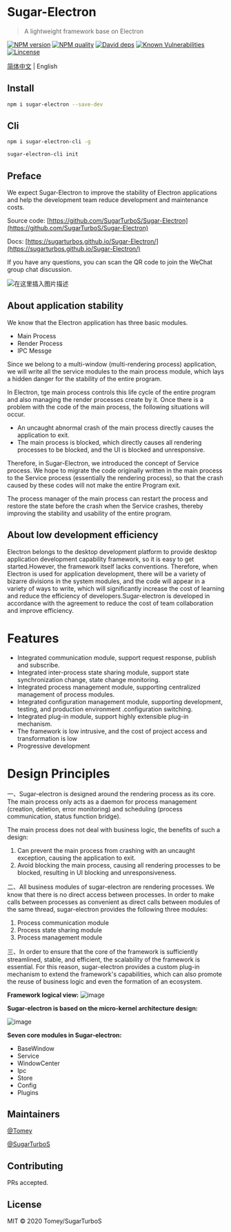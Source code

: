 # Sugar-Electron

> A lightweight framework base on Electron


[![NPM version][npm-image]][npm-url]
[![NPM quality][quality-image]][quality-url]
[![David deps][david-image]][david-url]
[![Known Vulnerabilities][vulnerabilities-image]][vulnerabilities-url]
[![Lincense][lincense-image]][lincense-url]

[npm-image]: https://img.shields.io/npm/v/sugar-electron?style=flat-square
[npm-url]: https://www.npmjs.com/package/sugar-electron
[quality-image]: https://npm.packagequality.com/shield/sugar-electron.svg
[quality-url]: http://packagequality.com/#?package=sugar-electron
[david-image]: https://img.shields.io/david/SugarTeam/Sugar-Electron
[david-url]: https://david-dm.org/SugarTeam/Sugar-Electron
[vulnerabilities-image]: https://img.shields.io/snyk/vulnerabilities/github/SugarTeam/Sugar-Electron?style=flat-square
[vulnerabilities-url]: https://app.snyk.io/org/sugarteam/project/a50b5a82-6b37-4494-8138-7355dbb57d2a?action=retest&success=true&result=RETESTED
[lincense-image]: https://img.shields.io/github/license/SugarTeam/Sugar-Electron?style=flat-square
[lincense-url]: https://github.com/SugarTeam/Sugar-Electron/blob/master/LICENSE

[简体中文](./README.md) | English

## Install

```bash
npm i sugar-electron --save-dev
```

## Cli

```bash
npm i sugar-electron-cli -g

sugar-electron-cli init
```

## Preface

We expect Sugar-Electron to improve the stability of Electron applications and help the development team reduce development and maintenance costs.


Source code:
[https://github.com/SugarTurboS/Sugar-Electron](https://github.com/SugarTurboS/Sugar-Electron)

Docs:
[https://sugarturbos.github.io/Sugar-Electron/](https://sugarturbos.github.io/Sugar-Electron/)

If you have any questions, you can scan the QR code to join the WeChat group chat discussion.

![在这里插入图片描述](https://img-blog.csdnimg.cn/20200812140641160.png?x-oss-process=image/watermark,type_ZmFuZ3poZW5naGVpdGk,shadow_10,text_aHR0cHM6Ly9ibG9nLmNzZG4ubmV0L0ZvcmV2ZXJDamw=,size_16,color_FFFFFF,t_70#pic_center)


## About application stability

We know that the Electron application has three basic modules.

- Main Process
- Render Process
- IPC Messge

Since we belong to a multi-window (multi-rendering process) application, we will write all the service modules to the main process module, which lays a hidden danger for the stability of the entire program.

In Electron, tge main process controls this life cycle of the entire program and also managing the render processes 
create by it. Once there is a problem with the code of the main process, the following situations will occur.

- An uncaught abnormal crash of the main process directly causes the application to exit.
- The main process is blocked, which directly causes all rendering processes to be blocked, and the UI is blocked and unresponsive.

Therefore, in Sugar-Electron, we introduced the concept of Service process. We hope to migrate the code originally written in the main process to the Service process (essentially the rendering process), so that the crash caused by these codes will not make the entire Program exit.

The process manager of the main process can restart the process and restore the state before the crash when the Service crashes, thereby improving the stability and usability of the entire program.

## About low development efficiency

Electron belongs to the desktop development platform to provide desktop application development capability framework, so it is easy to get started.However, the framework itself lacks conventions. Therefore, when Electron is used for application development, there will be a variety of bizarre divisions in the system modules, and the code will appear in a variety of ways to write, which will significantly increase the cost of learning and reduce the efficiency of developers.Sugar-electron is developed in accordance with the agreement to reduce the cost of team collaboration and improve
 efficiency.

# Features

- Integrated communication module, support request response, publish and subscribe.
- Integrated inter-process state sharing module, support state synchronization change, state change monitoring.
- Integrated process management module, supporting centralized management of process modules.
- Integrated configuration management module, supporting development, testing, and production environment .configuration switching.
- Integrated plug-in module, support highly extensible plug-in mechanism.
- The framework is low intrusive, and the cost of project access and transformation is low
- Progressive development


# Design Principles

一、Sugar-electron is designed around the rendering process as its core. The main process only acts as a daemon for process management (creation, deletion, error monitoring) and scheduling (process communication, status function bridge).

The main process does not deal with business logic, the benefits of such a design:

1. Can prevent the main process from crashing with an uncaught exception, causing the application to exit.
2. Avoid blocking the main process, causing all rendering processes to be blocked, resulting in UI blocking and unresponsiveness.

二、All business modules of sugar-electron are rendering processes. We know that there is no direct access between processes. In order to make calls between processes as convenient as direct calls between modules of the same thread, sugar-electron provides the following three modules:

1. Process communication module
2. Process state sharing module
3. Process management module

三、In order to ensure that the core of the framework is sufficiently streamlined, stable, and efficient, the scalability of the framework is essential. For this reason, sugar-electron provides a custom plug-in mechanism to extend the framework's capabilities, which can also promote the reuse of business logic and even the formation of an ecosystem.


**Framework logical view:**
![image](https://imgconvert.csdnimg.cn/aHR0cHM6Ly9zdG9yZS1nMS5zZWV3by5jb20vZWFzaWNsYXNzLXB1YmxpYy9lYmU0Yzc2NjBmOTA0ZWQzYjAxY2RlMTAyNjIyMDYxNg?x-oss-process=image/format,png)

**Sugar-electron is based on the micro-kernel architecture design:**

![image](https://imgconvert.csdnimg.cn/aHR0cHM6Ly9zdG9yZS1nMS5zZWV3by5jb20vZWFzaWNsYXNzLXB1YmxpYy84ZTVjNzY2NWY1NmE0ODRmOWQ4OGExNWIyZDQ2MzgxNA?x-oss-process=image/format,png)

**Seven core modules in Sugar-electron:**
- BaseWindow
- Service
- WindowCenter
- Ipc
- Store
- Config
- Plugins

## Maintainers

[@Tomey](https://github.com/954053260)

[@SugarTurboS](https://github.com/SugarTurboS)

## Contributing

PRs accepted.

## License

MIT © 2020 Tomey/SugarTurboS